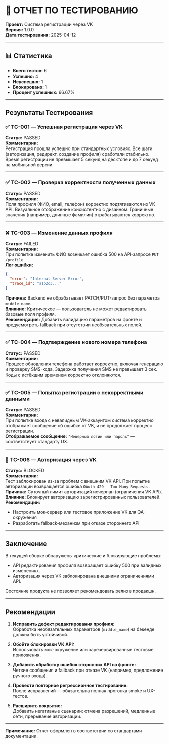 
# 🧾 ОТЧЕТ ПО ТЕСТИРОВАНИЮ

**Проект:** Система регистрации через VK  
**Версия:** 1.0.0  
**Дата тестирования:** 2025-04-12  

---

## 📊 Статистика

- **Всего тестов:** 6
- **Успешно:** 4
- **Неуспешно:** 1
- **Блокировано:** 1
- **Процент успешных:** 66.67%

---

## Результаты Тестирования

### ✅ TC-001 — Успешная регистрация через VK
**Статус:** PASSED  
**Комментарии:**  
Регистрация прошла успешно при стандартных условиях. Все шаги (авторизация, редирект, создание профиля) сработали стабильно. Время регистрации не превышает 5 секунд на десктопе и до 7 секунд на мобильной версии.

---

### ✅ TC-002 — Проверка корректности полученных данных
**Статус:** PASSED  
**Комментарии:**  
Поля профиля (ФИО, email, телефон) корректно подтягиваются из VK API. Визуальное отображение консистентно с дизайном. Граничные значения (например, длинные фамилии) отрабатываются корректно.

---

### ❌ TC-003 — Изменение данных профиля
**Статус:** FAILED  
**Комментарии:**  
При попытке изменить ФИО возникает ошибка 500 на API-запросе `PUT /profile`.  
**Лог ошибки:**
```json
{
  "error": "Internal Server Error",
  "trace_id": "a1b2c3..."
}
```  
**Причина:** Backend не обрабатывает PATCH/PUT-запрос без параметра `middle_name`.  
**Влияние:** Критическое — пользователь не может редактировать базовые поля профиля.  
**Рекомендация:** Добавить валидацию параметров на фронте и предусмотреть fallback при отсутствии необязательных полей.

---

### ✅ TC-004 — Подтверждение нового номера телефона
**Статус:** PASSED  
**Комментарии:**  
Процесс обновления телефона работает корректно, включая генерацию и проверку SMS-кода. Задержка получения SMS не превышает 3 сек. Коды с истёкшим временем корректно отклоняются.

---

### ✅ TC-005 — Попытка регистрации с некорректными данными
**Статус:** PASSED  
**Комментарии:**  
При попытке входа с невалидным VK-аккаунтом система корректно отображает сообщение об ошибке от VK, и не продолжает процесс регистрации.  
**Отображаемое сообщение:** `"Неверный логин или пароль"` — соответствует стандарту UX.

---

### 🚫 TC-006 — Авторизация через VK
**Статус:** BLOCKED  
**Комментарии:**  
Тест заблокирован из-за проблем с внешним VK API. При попытке авторизации возвращается ошибка `OAuth 429 - Too Many Requests`.  
**Причина:** Суточный лимит авторизаций исчерпан (ограничения VK API).  
**Влияние:** Блокирует авторизацию зарегистрированных пользователей.  
**Рекомендации:**
- Настроить мок-сервер или тестовое приложение VK для QA-окружения
- Разработать fallback-механизм при отказе стороннего API

---

## Заключение

В текущей сборке обнаружены критические и блокирующие проблемы:
- API редактирования профиля возвращает ошибку 500 при валидных изменениях.
- Авторизация через VK заблокирована внешними ограничениями API.

Состояние продукта не позволяет рекомендовать релиз в продакшн.

---

## Рекомендации

1. **Исправить дефект редактирования профиля:**  
   Обработка необязательных параметров (`middle_name`) на бэкенде должна быть устойчивой.

2. **Обойти блокировки VK API:**  
   Использовать мок-окружение или зарезервированные тестовые приложения.

3. **Добавить обработку ошибок сторонних API на фронте:**  
   Четкие сообщения и fallback при отказе VK (например, предложение ручного входа).

4. **Провести повторное регрессионное тестирование:**  
   После исправлений — обязательна полная прогонка smoke и UX-тестов.

5. **Расширить покрытие:**  
   Добавить негативные сценарии: отмена разрешений, медленные сети, прерывание авторизации.

---

**Примечание:** Отчет оформлен в соответствии со стандартами документации.
